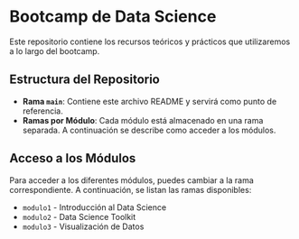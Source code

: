 # Bootcamp de Data Science

Este repositorio contiene los recursos teóricos y prácticos que utilizaremos a lo largo del bootcamp.

## Estructura del Repositorio
- **Rama `main`**: Contiene este archivo README y servirá como punto de referencia. 
- **Ramas por Módulo**: Cada módulo está almacenado en una rama separada. A continuación se describe como acceder a los módulos.

## Acceso a los Módulos

Para acceder a los diferentes módulos, puedes cambiar a la rama correspondiente. A continuación, se listan las ramas disponibles:

- `modulo1` - Introducción al Data Science
- `modulo2` - Data Science Toolkit
- `modulo3` - Visualización de Datos